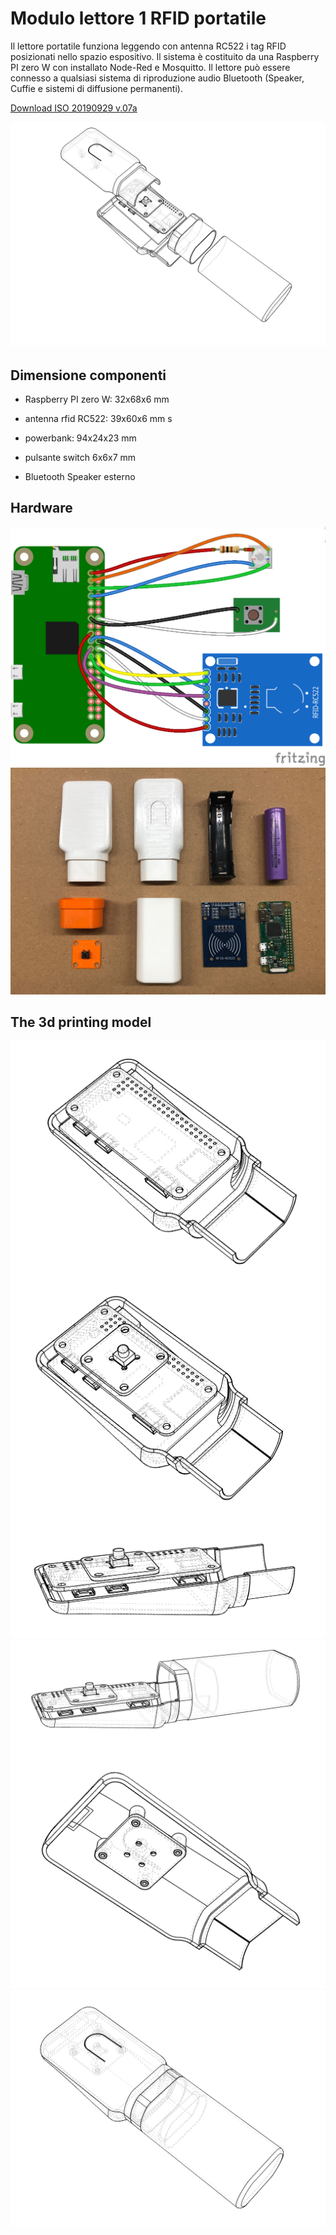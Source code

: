 # Modulo lettore 1 RFID portatile

Il lettore portatile funziona leggendo con  antenna  RC522 i tag RFID posizionati nello spazio espositivo. Il sistema è costituito da una Raspberry PI zero W con installato Node-Red e Mosquitto.
Il lettore può essere connesso a qualsiasi sistema di riproduzione audio Bluetooth (Speaker, Cuffie e sistemi di diffusione permanenti).

[Download ISO 20190929 v.07a](https://www.dropbox.com/s/mdmm8pqs013waee/20190929_Iso_base_CCM.img.zip?dl=0)

![Reader 3D printing model 5  ](reader/img/Reader_V05_7.png)

## Dimensione componenti

- Raspberry PI zero W: 			32x68x6 mm

- antenna rfid RC522: 			39x60x6 mm
s
- powerbank: 				94x24x23 mm

- pulsante switch 			6x6x7 mm
- Bluetooth Speaker esterno

## Hardware

![Reader hardware connections ](reader/img/Reader_201906_bb.png)
![Hardware components ](reader/img/reader-components.jpg)

## The 3d printing model

![Reader picture 1 model 5  ](reader/img/Reader_V05_1.png)
![Reader picture 2 model 5  ](reader/img/Reader_V05_2.png)
![Reader picture 3 model 5  ](reader/img/Reader_V05_3.png)
![Reader picture 4 model 5  ](reader/img/Reader_V05_4.png)
![Reader picture 5 model 5  ](reader/img/Reader_V05_5.png)
![Reader picture 6 model 5  ](reader/img/Reader_V05_6.png)
